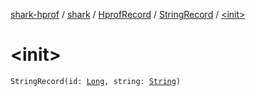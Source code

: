 [shark-hprof](../../../index.md) / [shark](../../index.md) / [HprofRecord](../index.md) / [StringRecord](index.md) / [&lt;init&gt;](./-init-.md)

# &lt;init&gt;

`StringRecord(id: `[`Long`](https://kotlinlang.org/api/latest/jvm/stdlib/kotlin/-long/index.html)`, string: `[`String`](https://kotlinlang.org/api/latest/jvm/stdlib/kotlin/-string/index.html)`)`